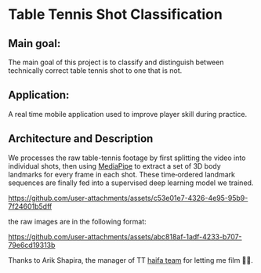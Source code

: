 # Table Tennis Shot Classification

## Main goal: 
The main goal of this project is to classify and distinguish between technically correct table tennis shot to one that is not.

## Application:
A real time mobile application used to improve player skill during practice.

## Architecture and Description
We processes the raw table-tennis footage by first splitting the video into individual shots, then using [MediaPipe](https://ai.google.dev/edge/mediapipe/solutions/guide) to extract a set of 3D body landmarks for every frame in each shot. These time‐ordered landmark sequences are finally fed into a supervised deep learning model we trained.

https://github.com/user-attachments/assets/c53e01e7-4326-4e95-95b9-7f24601b5dff


the raw images are in the following format:

https://github.com/user-attachments/assets/abc818af-1adf-4233-b707-79e6cd19313b


Thanks to Arik Shapira, the manager of TT [haifa team](https://tthaifa.co.il) for letting me film 🏓📸.

